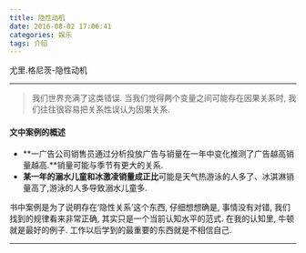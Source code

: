 ```yaml
---
title: 隐性动机
date: 2016-08-02 17:06:41
categories: 娱乐
tags: 介绍
---
```

尤里.格尼茨-隐性动机
<!--more-->
---
> 我们世界充满了这类错误. 当我们觉得两个变量之间可能存在因果关系时, 我们往往很容易把关系性误认为因果关系.

#### 文中案例的概述
+ **一广告公司销售员通过分析投放广告与销量在一年中变化推测了广告越高销量越高.**销量可能与季节有更大的关系.
+ **某一年的溺水儿童和冰激凌销量成正比**可能是天气热游泳的人多了、冰淇淋销量高了,游泳的人多导致溺水儿童多.

书中案例是为了说明存在‘隐性关系’这个东西, 仔细想想确是, 事情没有对错, 我们找到的规律看来非常正确, 其实只是一个当前认知水平的范式. 
在我的认知里, 牛顿就是最好的例子. 工作以后学到的最重要的东西就是不相信自己.

---
